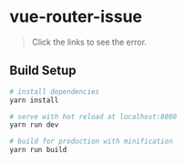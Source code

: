 # vue-router-issue

> Click the links to see the error.

## Build Setup

``` bash
# install dependencies
yarn install

# serve with hot reload at localhost:8080
yarn run dev

# build for production with minification
yarn run build
```

